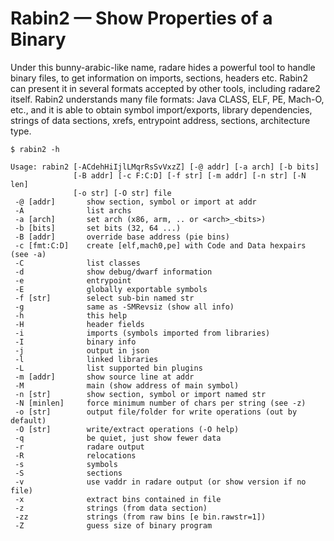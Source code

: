 # Rabin2 — Show Properties of a Binary

Under this bunny-arabic-like name, radare hides a powerful tool to handle binary files, to get information on imports, sections, headers etc. Rabin2 can present it in several formats accepted by other tools, including radare2 itself.
Rabin2 understands many file formats: Java CLASS, ELF, PE, Mach-O, etc., and it is able to obtain symbol import/exports, library dependencies, strings of data sections, xrefs,  entrypoint address, sections, architecture type.

    $ rabin2 -h

    Usage: rabin2 [-ACdehHiIjlLMqrRsSvVxzZ] [-@ addr] [-a arch] [-b bits]
                  [-B addr] [-c F:C:D] [-f str] [-m addr] [-n str] [-N len]
                  [-o str] [-O str] file
     -@ [addr]       show section, symbol or import at addr
     -A              list archs
     -a [arch]       set arch (x86, arm, .. or <arch>_<bits>)
     -b [bits]       set bits (32, 64 ...)
     -B [addr]       override base address (pie bins)
     -c [fmt:C:D]    create [elf,mach0,pe] with Code and Data hexpairs (see -a)
     -C              list classes
     -d              show debug/dwarf information
     -e              entrypoint
     -E              globally exportable symbols
     -f [str]        select sub-bin named str
     -g              same as -SMRevsiz (show all info)
     -h              this help
     -H              header fields
     -i              imports (symbols imported from libraries)
     -I              binary info
     -j              output in json
     -l              linked libraries
     -L              list supported bin plugins
     -m [addr]       show source line at addr
     -M              main (show address of main symbol)
     -n [str]        show section, symbol or import named str
     -N [minlen]     force minimum number of chars per string (see -z)
     -o [str]        output file/folder for write operations (out by default)
     -O [str]        write/extract operations (-O help)
     -q              be quiet, just show fewer data
     -r              radare output
     -R              relocations
     -s              symbols
     -S              sections
     -v              use vaddr in radare output (or show version if no file)
     -x              extract bins contained in file
     -z              strings (from data section)
     -zz             strings (from raw bins [e bin.rawstr=1])
     -Z              guess size of binary program
